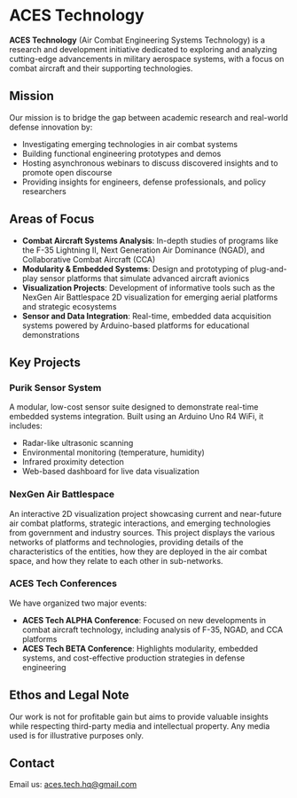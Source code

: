 # ACES Technology

**ACES Technology** (Air Combat Engineering Systems Technology) is a research and development initiative dedicated to exploring and analyzing cutting-edge advancements in military aerospace systems, with a focus on combat aircraft and their supporting technologies.

## Mission

Our mission is to bridge the gap between academic research and real-world defense innovation by:
- Investigating emerging technologies in air combat systems
- Building functional engineering prototypes and demos
- Hosting asynchronous webinars to discuss discovered insights and to promote open discourse
- Providing insights for engineers, defense professionals, and policy researchers

## Areas of Focus

- **Combat Aircraft Systems Analysis**: In-depth studies of programs like the F-35 Lightning II, Next Generation Air Dominance (NGAD), and Collaborative Combat Aircraft (CCA)
- **Modularity & Embedded Systems**: Design and prototyping of plug-and-play sensor platforms that simulate advanced aircraft avionics
- **Visualization Projects**: Development of informative tools such as the NexGen Air Battlespace 2D visualization for emerging aerial platforms and strategic ecosystems
- **Sensor and Data Integration**: Real-time, embedded data acquisition systems powered by Arduino-based platforms for educational demonstrations

## Key Projects

### Purik Sensor System
A modular, low-cost sensor suite designed to demonstrate real-time embedded systems integration. Built using an Arduino Uno R4 WiFi, it includes:
- Radar-like ultrasonic scanning
- Environmental monitoring (temperature, humidity)
- Infrared proximity detection
- Web-based dashboard for live data visualization

### NexGen Air Battlespace
An interactive 2D visualization project showcasing current and near-future air combat platforms, strategic interactions, and emerging technologies from government and industry sources. This project displays the various networks of platforms and technologies, providing details of the characteristics of the entities, how they are deployed in the air combat space, and how they relate to each other in sub-networks.

### ACES Tech Conferences
We have organized two major events:
- **ACES Tech ALPHA Conference**: Focused on new developments in combat aircraft technology, including analysis of F-35, NGAD, and CCA platforms
- **ACES Tech BETA Conference**: Highlights modularity, embedded systems, and cost-effective production strategies in defense engineering

## Ethos and Legal Note

Our work is not for profitable gain but aims to provide valuable insights while respecting third-party media and intellectual property. Any media used is for illustrative purposes only.

## Contact

Email us: [aces.tech.hq@gmail.com](mailto:aces.tech.hq@gmail.com)
